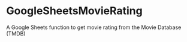 # GoogleSheetsMovieRating
A Google Sheets function to get movie rating from the Movie Database (TMDB)
